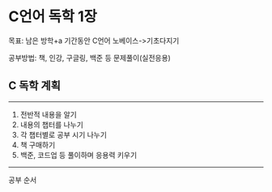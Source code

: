 # C언어 독학 1장

목표: 남은 방학+a 기간동안 C언어 노베이스->기초다지기

공부방법: 책, 인강, 구글링, 백준 등 문제풀이(실전응용)


## C 독학 계획
----
1. 전반적 내용을 알기
2. 내용의 챕터를 나누기
3. 각 챕터별로 공부 시기 나누기
4. 책 구매하기
5. 백준, 코드업 등 풀이하며 응용력 키우기
----

공부 순서
